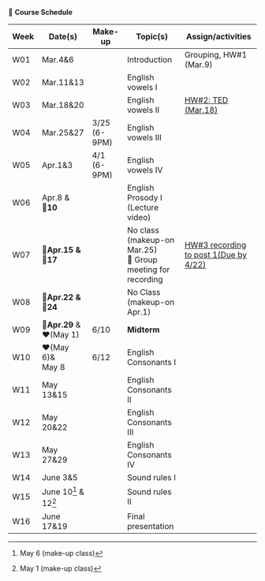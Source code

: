 🌱 **Course Schedule**

| Week | Date(s) | Make-up|Topic(s) | Assign/activities | 
|------|------|----|------|--------|
|  W01    |Mar.4&6||Introduction| Grouping, HW#1 (Mar.9)       |       
|  W02    |Mar.11&13|| English vowels I |        |       
|  W03    |Mar.18&20|| English vowels II |   [HW#2: TED (Mar.18)](https://docs.google.com/spreadsheets/d/1vi-wOJEFpXNWInfcKEZKqiuNFzOQtib5_1R3qyT6N9E/edit?usp=sharing)     |       
|  W04    |Mar.25&27|3/25 (6-9PM)  | English vowels III |        |       
|  W05    |Apr.1&3|4/1 (6-9PM) | English vowels IV |        |       
|  W06    |Apr.8 &<br>💜**10**|| English Prosody I (Lecture video) |        |       
|  W07    |**💜Apr.15 & <br>💜17**| | No class (makeup-on Mar.25)<br>👫 Group meeting for recording |   [HW#3 recording to post 1(Due by 4/22)](https://padlet.com/mirankim316/S25Engpro)     |       
|  W08    |**💜Apr.22 & <br>💜24**| | No Class (makeup-on Apr.1)|       |       
|  W09    |**💙Apr.29** & <br>❤️(May 1)|6/10|  **Midterm**|        |       
|  W10    |❤️(May 6)&<br>May 8|6/12|English Consonants I |        |       
|  W11    |May 13&15| |English Consonants II |        |       
|  W12    |May 20&22| |English Consonants III |        |       
|  W13    |May 27&29| |English Consonants IV|        |       
|  W14    |June 3&5| |Sound rules I |        |       
|  W15    |June 10[^1] & <br>12[^2]| |Sound rules II |        |       
|  W16    |June 17&19| |Final presentation |        |       

[^1]: May 6 (make-up class)
[^2]: May 1 (make-up class)
